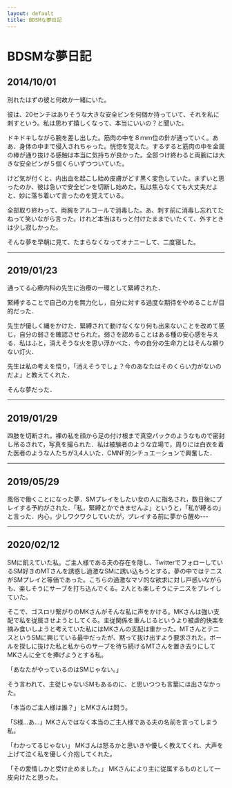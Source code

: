 ```yaml
---
layout: default
title: BDSMな夢日記
---
```

# BDSMな夢日記


<a id="1"></a>
<a href="#1"></a>
## 2014/10/01
別れたはずの彼と何故か一緒にいた。

彼は、20センチはありそうな大きな安全ピンを何個か持っていて、それを私に刺すという。私は思わず嬉しくなって、本当にいいの？と聞いた。

ドキドキしながら腕を差し出した。筋肉の中を８ｍｍ位の針が通っていく。ああ、身体の中まで侵入されちゃった。恍惚を覚えた。するすると筋肉の中を金属の棒が通り抜ける感触は本当に気持ちが良かった。全部つけ終わると両腕には大きな安全ピンが５個くらいずつついていた。

けど気が付くと、内出血を起こし始め皮膚がどす黒く変色していた。まずいと思ったのか、彼は急いで安全ピンを切断し始めた。私は焦らなくても大丈夫だよと、妙に落ち着いて言ったのを覚えている。

全部取り終わって、両腕をアルコールで消毒した。あ、刺す前に消毒し忘れてたねって笑いながら言った。けれど本当はもっと付けたままでいたくて、外すときは少し寂しかった。

そんな夢を早朝に見て、たまらなくなってオナニーして、二度寝した。

---
<a id="2"></a>
<a href="#2"></a>
## 2019/01/23
通ってる心療内科の先生に治療の一環として緊縛された．

緊縛することで自己の力を無力化し，自分に対する過度な期待をやめることが目的だった．

先生が優しく縄をかけた．緊縛されて動けなくなり何も出来ないことを改めて感じ，自分の弱さを確認させられた。弱さを認めることはある種の安心感を与える．私はふと，消えそうな火を思い浮かべた．今の自分の生命力とはそんな頼りない灯火．

先生は私の考えを悟り，「消えそうでしょ？今のあなたはそのくらい力がないのだよ」と教えてくれた．

そんな夢だった．

---
<a id="3"></a>
<a href="#3"></a>
## 2019/01/29
四肢を切断され，裸の私を顔から足の付け根まで真空パックのようなもので密封し吊るされて，写真を撮られた．私は被験者のような立場で，周りには白衣を着た医者のような人たちが3,4人いた．CMNF的シチュエーションで興奮した．


---
<a id="4"></a>
<a href="#4"></a>

## 2019/05/29

風俗で働くことになった夢．SMプレイをしたい女の人に指名され，数日後にプレイする予約がされた．「私，緊縛とかできませんよ」というと，「私が縛るの」と言った．内心，少しワクワクしていたが，プレイする前に夢から醒め---

---
<a id="5"></a>
<a href="#5"></a>

## 2020/02/12
SMに飢えていた私。ご主人様である夫の存在を隠し、TwitterでフォローしているSM好きのMTさんを誘惑し過激なSMに誘い込もうとする。夢の中ではテニスがSMプレイと等価であった。こちらの過激なマゾ的な欲求に対し戸惑いながらも、楽しそうにサーブを打ち込んでくる。2人とも楽しそうにテニスをプレイしていた。

そこで、ゴスロリ繋がりのMKさんがそんな私に声をかける。MKさんは強い支配で私を従属させようとしてくる。主従関係を重んじるというより被虐的快楽を摘み食いしようと考えていた私にはMKさんの支配は重かった。MTさんとテニスというSMに興じている最中だったが、黙って抜け出すよう要求された。ボールを探しに抜けた私と私からのサーブを待ち続けるMTさんを置き去りにしてMKさんに全てを捧げようとする私。

「あなたがやっているのはSMじゃない。」

そう言われて、主従じゃないSMもあるのに、と思いつつも言葉には出さなかった。

「本当のご主人様は誰？」とMKさんは問う。

「S様…あ…」MKさんではなく本当のご主人様である夫の名前を言ってしまう私。

「わかってるじゃない」
MKさんは怒るかと思いきや優しく教えてくれ、大声を上げて泣く私を優しく介抱してくれた。

「その愛情しかと受け止めました。」
MKさんにより主に従属するものとして一皮向けたと思った。

